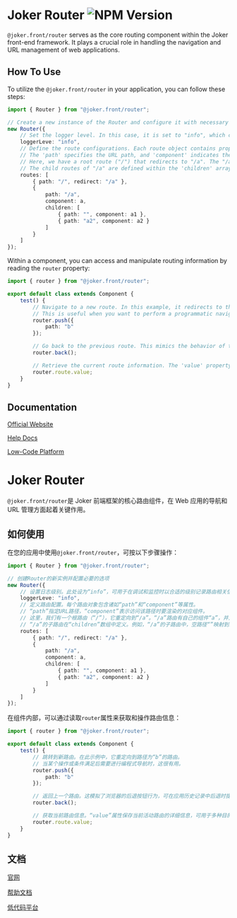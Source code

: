 # Joker Router ![NPM Version](https://img.shields.io/npm/v/%40joker.front%2Frouter)

`@joker.front/router` serves as the core routing component within the Joker front-end framework. It plays a crucial role in handling the navigation and URL management of web applications.

## How To Use

To utilize the `@joker.front/router` in your application, you can follow these steps:

```ts
import { Router } from "@joker.front/router";

// Create a new instance of the Router and configure it with necessary options
new Router({
    // Set the logger level. In this case, it is set to "info", which can be used to log routing-related information at an appropriate level for debugging and monitoring purposes.
    loggerLeve: "info",
    // Define the route configurations. Each route object contains properties such as 'path' and 'component'.
    // The 'path' specifies the URL path, and 'component' indicates the corresponding component to be rendered when that path is accessed.
    // Here, we have a root route ("/") that redirects to "/a". The "/a" route has its own component 'a' and can have child routes.
    // The child routes of "/a" are defined within the 'children' array. For example, an empty path "" within the children of "/a" maps to the component 'a1', and the path "a2" maps to the component 'a2'.
    routes: [
        { path: "/", redirect: "/a" },
        {
            path: "/a",
            component: a,
            children: [
                { path: "", component: a1 },
                { path: "a2", component: a2 }
            ]
        }
    ]
});
```

Within a component, you can access and manipulate routing information by reading the `router` property:

```ts
import { router } from "@joker.front/router";

export default class extends Component {
    test() {
        // Navigate to a new route. In this example, it redirects to the route with the path "b".
        // This is useful when you want to perform a programmatic navigation, such as after a certain action or condition is met.
        router.push({
            path: "b"
        });

        // Go back to the previous route. This mimics the behavior of the browser's back button and can be used to provide a seamless user experience when navigating back in the application's history.
        router.back();

        // Retrieve the current route information. The 'value' property holds the details of the currently active route, which can be used for various purposes, such as conditional rendering or performing actions based on the current route.
        router.route.value;
    }
}
```

## Documentation

[Official Website](https://front.jokers.pub)

[Help Docs](https://front.jokers.pub/router/introduction)

[Low-Code Platform](https://jokers.pub)

# Joker Router

`@joker.front/router`是 Joker 前端框架的核心路由组件，在 Web 应用的导航和 URL 管理方面起着关键作用。

## 如何使用

在您的应用中使用`@joker.front/router`，可按以下步骤操作：

```ts
import { Router } from "@joker.front/router";

// 创建Router的新实例并配置必要的选项
new Router({
    // 设置日志级别。此处设为“info”，可用于在调试和监控时以合适的级别记录路由相关信息。
    loggerLeve: "info",
    // 定义路由配置。每个路由对象包含诸如“path”和“component”等属性。
    // “path”指定URL路径，“component”表示访问该路径时要渲染的对应组件。
    // 这里，我们有一个根路由（“/”），它重定向到“/a”。“/a”路由有自己的组件“a”，并且可以有子路由。
    // “/a”的子路由在“children”数组中定义。例如，“/a”的子路由中，空路径“”映射到组件“a1”，路径“a2”映射到组件“a2”。
    routes: [
        { path: "/", redirect: "/a" },
        {
            path: "/a",
            component: a,
            children: [
                { path: "", component: a1 },
                { path: "a2", component: a2 }
            ]
        }
    ]
});
```

在组件内部，可以通过读取`router`属性来获取和操作路由信息：

```ts
import { router } from "@joker.front/router";

export default class extends Component {
    test() {
        // 跳转到新路由。在此示例中，它重定向到路径为“b”的路由。
        // 当某个操作或条件满足后需要进行编程式导航时，这很有用。
        router.push({
            path: "b"
        });

        // 返回上一个路由。这模拟了浏览器的后退按钮行为，可在应用历史记录中后退时提供无缝的用户体验。
        router.back();

        // 获取当前路由信息。“value”属性保存当前活动路由的详细信息，可用于多种目的，如条件渲染或根据当前路由执行操作。
        router.route.value;
    }
}
```

## 文档

[官网](http://www.jokers.pub)

[帮助文档](https://front.jokers.pub/router/introduction)

[低代码平台](https://jokers.pub)
